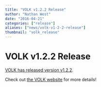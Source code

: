 ```yaml
---
title: "VOLK v1.2.2 Release"
author: "Nathan West"
date: "2016-04-21"
categories: ["release"]
aliases: ["news/volk-v1-2-2-release"]
thumbnail: "volk_release"
---
```


# VOLK  v1.2.2 Release

[VOLK has released version v1.2.2](http://libvolk.org/release-v122.html).

Check out [the VOLK website](http://libvolk.org/) for more details!
